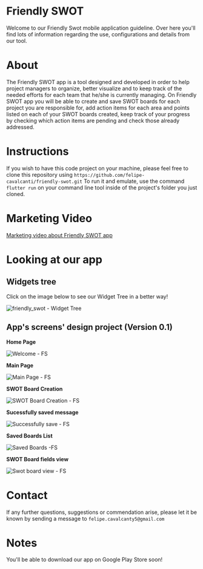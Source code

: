 # Friendly SWOT

Welcome to our Friendly Swot mobile application guideline. Over here you'll find lots of information regarding the use, configurations and details from our tool.

# About

The Friendly SWOT app is a tool designed and developed in order to help project managers to organize, better visualize and to keep track of the needed efforts for each team that he/she is currently managing. On Friendly SWOT app you will be able to create and save SWOT boards for each project you are responsible for, add action items for each area and points listed on each of your SWOT boards created, keep track of your progress by checking which action items are pending and check those already addressed. 

# Instructions

If you wish to have this code project on your machine, please feel free to clone this repository using `https://github.com/felipe-cavalcanti/friendly-swot.git`
To run it and emulate, use the command `flutter run` on your command line tool inside of the project's folder you just cloned.

# Marketing Video

<a href="https://youtu.be/z3LTDVQLLuE">Marketing video about Friendly SWOT app</a>

# Looking at our app

## Widgets tree

Click on the image below to see our Widget Tree in a better way!

![friendly_swot - Widget Tree](https://user-images.githubusercontent.com/65876552/126083812-08e774e3-ba95-4d9e-a79b-18626a7cc3e5.png)

## App's screens' design project (Version 0.1)

<b>Home Page</b> 

![Welcome - FS](https://user-images.githubusercontent.com/65876552/126084180-b8971399-953a-4550-bf1e-d1e06f2258cf.PNG)

<b>Main Page</b> 

![Main Page - FS](https://user-images.githubusercontent.com/65876552/126084207-70e7d8e5-9298-4d55-b403-05e6508bc143.PNG)

<b>SWOT Board Creation</b> 

![SWOT Board Creation - FS](https://user-images.githubusercontent.com/65876552/126084209-baf8617b-022d-4b0d-9030-b831ce2d2daa.PNG)

<b>Sucessfully saved message</b> 

![Successfully save - FS](https://user-images.githubusercontent.com/65876552/126084214-76ddc912-aab6-4b62-9c70-9b633bf82c97.PNG)

<b>Saved Boards List</b> 

![Saved Boards -FS](https://user-images.githubusercontent.com/65876552/126084317-bddcef4e-6f1c-4bdf-a767-ba96d44e76a3.PNG)

<b>SWOT Board fields view</b> 

![Swot board view - FS](https://user-images.githubusercontent.com/65876552/126084366-9e8335c6-92ab-4cfa-a1c4-f5780c917284.PNG)


# Contact

If any further questions, suggestions or commendation arise, please let it be known by sending a message to `felipe.cavalcanty5@gmail.com`

# Notes

You'll be able to download our app on Google Play Store soon!
